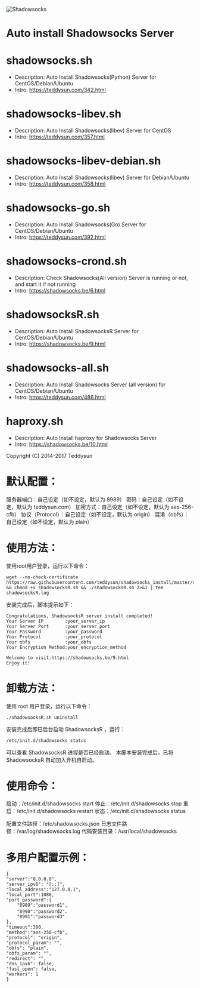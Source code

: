 ![Shadowsocks](https://github.com/teddysun/shadowsocks_install/raw/master/shadowsocks.png)
# Auto install Shadowsocks Server

shadowsocks.sh
===============
- Description: Auto Install Shadowsocks(Python) Server for CentOS/Debian/Ubuntu
- Intro: https://teddysun.com/342.html

shadowsocks-libev.sh
===============
- Description: Auto Install Shadowsocks(libev) Server for CentOS
- Intro: https://teddysun.com/357.html

shadowsocks-libev-debian.sh
===============
- Description: Auto Install Shadowsocks(libev) Server for Debian/Ubuntu
- Intro: https://teddysun.com/358.html

shadowsocks-go.sh
===============
- Description: Auto Install Shadowsocks(Go) Server for CentOS/Debian/Ubuntu
- Intro: https://teddysun.com/392.html

shadowsocks-crond.sh
===============
- Description: Check Shadowsocks(All version) Server is running or not, and start it if not running
- Intro: https://shadowsocks.be/6.html

shadowsocksR.sh
===============
- Description: Auto Install ShadowsocksR Server for CentOS/Debian/Ubuntu
- Intro: https://shadowsocks.be/9.html

shadowsocks-all.sh
==================
- Description: Auto Install Shadowsocks Server (all version) for CentOS/Debian/Ubuntu
- Intro: https://teddysun.com/486.html

haproxy.sh
===============
- Description: Auto Install haproxy for Shadowsocks Server
- Intro: https://shadowsocks.be/10.html

Copyright (C) 2014-2017 Teddysun

# 默认配置：
服务器端口：自己设定（如不设定，默认为 8989）
密码：自己设定（如不设定，默认为 teddysun.com）
加密方式：自己设定（如不设定，默认为 aes-256-cfb）
协议（Protocol）：自己设定（如不设定，默认为 origin）
混淆（obfs）：自己设定（如不设定，默认为 plain）
# 使用方法：
使用root用户登录，运行以下命令：
```
wget --no-check-certificate https://raw.githubusercontent.com/teddysun/shadowsocks_install/master/shadowsocksR.sh && chmod +x shadowsocksR.sh && ./shadowsocksR.sh 2>&1 | tee shadowsocksR.log
```
安装完成后，脚本提示如下：
```
Congratulations, ShadowsocksR server install completed!
Your Server IP        :your_server_ip
Your Server Port      :your_server_port
Your Password         :your_password
Your Protocol         :your_protocol
Your obfs             :your_obfs
Your Encryption Method:your_encryption_method

Welcome to visit:https://shadowsocks.be/9.html
Enjoy it!
```
# 卸载方法：
使用 root 用户登录，运行以下命令：
```
./shadowsocksR.sh uninstall
```
安装完成后即已后台启动 ShadowsocksR ，运行：
```
/etc/init.d/shadowsocks status
```
可以查看 ShadowsocksR 进程是否已经启动。
本脚本安装完成后，已将 ShadowsocksR 自动加入开机自启动。
# 使用命令：
启动：/etc/init.d/shadowsocks start
停止：/etc/init.d/shadowsocks stop
重启：/etc/init.d/shadowsocks restart
状态：/etc/init.d/shadowsocks status

配置文件路径：/etc/shadowsocks.json
日志文件路径：/var/log/shadowsocks.log
代码安装目录：/usr/local/shadowsocks
# 多用户配置示例：
```
{
"server":"0.0.0.0",
"server_ipv6": "[::]",
"local_address":"127.0.0.1",
"local_port":1080,
"port_password":{
    "8989":"password1",
    "8990":"password2"，
    "8991":"password3"
},
"timeout":300,
"method":"aes-256-cfb",
"protocol": "origin",
"protocol_param": "",
"obfs": "plain",
"obfs_param": "",
"redirect": "",
"dns_ipv6": false,
"fast_open": false,
"workers": 1
}
```

